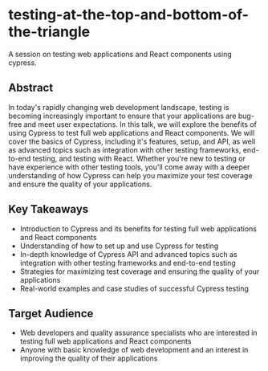 # testing-at-the-top-and-bottom-of-the-triangle
A session on testing web applications and React components using cypress.

## Abstract

In today's rapidly changing web development landscape, testing is becoming increasingly important to ensure that your applications are bug-free and meet user expectations. In this talk, we will explore the benefits of using Cypress to test full web applications and React components. We will cover the basics of Cypress, including it's features, setup, and API, as well as advanced topics such as integration with other testing frameworks, end-to-end testing, and testing with React. Whether you're new to testing or have experience with other testing tools, you'll come away with a deeper understanding of how Cypress can help you maximize your test coverage and ensure the quality of your applications.

## Key Takeaways

-   Introduction to Cypress and its benefits for testing full web applications and React components
-   Understanding of how to set up and use Cypress for testing
-   In-depth knowledge of Cypress API and advanced topics such as integration with other testing frameworks and end-to-end testing
-   Strategies for maximizing test coverage and ensuring the quality of your applications
-   Real-world examples and case studies of successful Cypress testing

## Target Audience

-   Web developers and quality assurance specialists who are interested in testing full web applications and React components
-   Anyone with basic knowledge of web development and an interest in improving the quality of their applications
